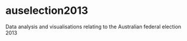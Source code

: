 auselection2013
===============

Data analysis and visualisations relating to the Australian federal election 2013
